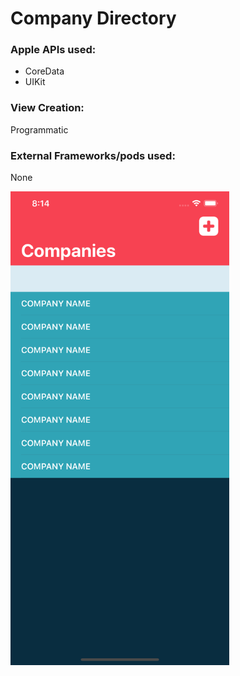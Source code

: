 # Company Directory

### Apple APIs used:

* CoreData
* UIKit

### View Creation:

Programmatic

### External Frameworks/pods used:

None

<img src="https://github.com/froggomad/Company-Directory/blob/master/Simulator%20Screen%20Shot%20-%20iPhone%2011%20Pro%20Max%20-%202020-03-21%20at%2008.14.40.png" width="350">
